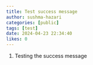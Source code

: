 ```yaml
---
title: Test success message
author: sushma-hazari
categories: [public]
tags: [test]
date: 2024-04-23 22:34:40 
likes: 0
---
```


1. Testing the success message 